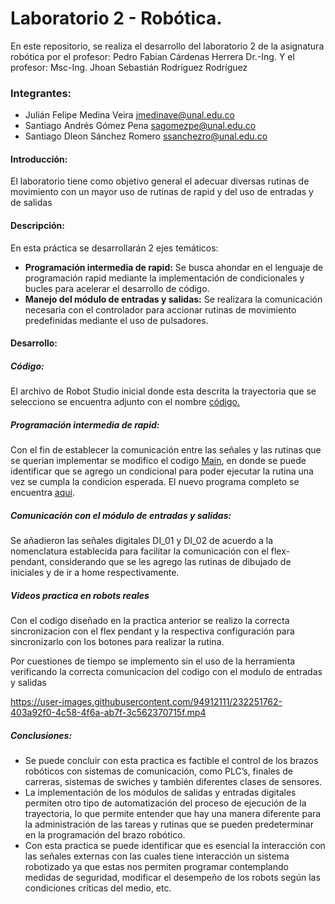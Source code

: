 # Laboratorio 2 - Robótica.
En este repositorio, se realiza el desarrollo del laboratorio 2 de la asignatura robótica por el profesor: Pedro Fabian Cárdenas Herrera Dr.-Ing. Y el profesor:
Msc-Ing. Jhoan Sebastián Rodríguez Rodríguez

### Integrantes:
- Julián Felipe Medina Veira <jmedinave@unal.edu.co>
- Santiago Andrés Gómez Pena <sagomezpe@unal.edu.co>
- Santiago Dleon Sánchez Romero <ssanchezro@unal.edu.co>

#### Introducción:
El laboratorio tiene como objetivo general el adecuar diversas rutinas de movimiento con un mayor uso de rutinas de rapid y del uso de entradas y de salidas

#### Descripción:
En esta práctica se desarrollarán 2 ejes temáticos:
- **Programación intermedia de rapid:** Se busca ahondar en el lenguaje de programación rapid mediante la implementación de condicionales y bucles para acelerar el desarrollo de código.
- **Manejo del módulo de entradas y salidas:** Se realizara la comunicación necesaria con el controlador para accionar rutinas de movimiento predefinidas mediante el uso de pulsadores.

#### Desarrollo:
##### Código:
El archivo de Robot Studio inicial donde esta descrita la trayectoria que se selecciono se encuentra adjunto con el nombre  <a href="https://github.com/jmedinave/Lab-1-robotica/blob/main/InicialesRobotStudio.rar">código.</a>

##### Programación intermedia de rapid:
Con el fin de establecer la comunicación entre las señales y las rutinas que se querian implementar se modifico el codigo <a href="https://github.com/sagomezpe/Lab-2-robotica/blob/1071a0cf60660b91e042c0234a4326fb5c97ba62/Main_modificado.txt">Main</a>, en donde se puede identificar que se agrego un condicional para poder ejecutar la rutina una vez se cumpla la condicion esperada. El nuevo programa completo se encuentra <a href="https://github.com/sagomezpe/Lab-2-robotica/blob/1071a0cf60660b91e042c0234a4326fb5c97ba62/InicialesJM.rspag">aqui</a>.
##### Comunicación con el módulo de entradas y salidas:
Se añadieron las señales digitales DI_01 y DI_02 de acuerdo a la nomenclatura establecida para facilitar la comunicación con el flex-pendant, considerando que se les agrego las rutinas de dibujado de iniciales y de ir a home respectivamente.

##### Videos practica en robots reales
Con el codigo diseñado en la practica anterior se realizo la correcta sincronizacion con el flex pendant y la respectiva configuración para sincronizarlo con los botones para realizar la rutina.

Por cuestiones de tiempo se implemento sin el uso de la herramienta verificando la correcta comunicacion del codigo con el modulo de entradas y salidas

https://user-images.githubusercontent.com/94912111/232251762-403a92f0-4c58-4f6a-ab7f-3c562370715f.mp4


##### Conclusiones:
- Se puede concluir con esta practica es factible el control de los brazos robóticos con sistemas de comunicación, como PLC’s, finales de carreras, sistemas de swiches y también diferentes clases de sensores.
- La implementación de los módulos de salidas y entradas digitales permiten otro tipo de automatización del proceso de ejecución de la trayectoria, lo que permite entender que hay una manera diferente para la administración de las tareas y rutinas que se pueden predeterminar en la programación del brazo robótico.
- Con esta practica se puede identificar que es esencial la interacción con las señales externas con las cuales tiene interacción un sistema robotizado ya que estas nos permiten programar contemplando medidas de seguridad, modificar el desempeño de los robots según las condiciones críticas del medio, etc.

